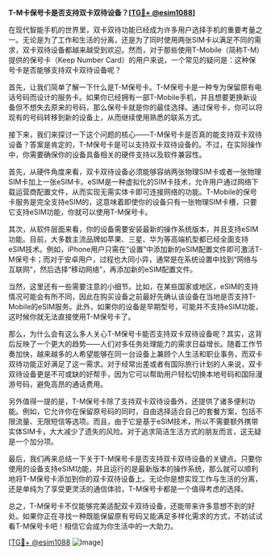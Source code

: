 **T-M卡保号卡是否支持双卡双待设备？[[TG💪+ @esim1088](https://t.me/s/esim1088)]**

在现代智能手机的世界里，双卡双待功能已经成为许多用户选择手机的重要考量之一。无论是为了工作和生活的分离，还是为了同时使用两张SIM卡以满足不同的需求，双卡双待设备都越来越受到欢迎。然而，对于那些使用T-Mobile（简称T-M）提供的保号卡（Keep Number Card）的用户来说，一个常见的疑问是：这种保号卡是否能够支持双卡双待设备呢？

首先，让我们简单了解一下什么是T-M保号卡。T-M保号卡是一种专为保留原有电话号码而设计的服务卡。如果你已经拥有一部T-Mobile手机，并且想要更换新设备但不想失去原来的号码，那么保号卡就是你的最佳选择。通过保号卡，你可以将现有的号码转移到新的设备上，从而继续使用熟悉的联系方式。

接下来，我们来探讨一下这个问题的核心——T-M保号卡是否真的能支持双卡双待设备？答案是肯定的，T-M保号卡是可以支持双卡双待设备的。不过，在实际操作中，你需要确保你的设备具备相关的硬件支持以及软件兼容性。

首先，从硬件角度来看，双卡双待设备必须能够容纳两张物理SIM卡或者一张物理SIM卡加上一张eSIM卡。eSIM是一种虚拟化的SIM卡技术，允许用户通过网络下载运营商配置文件，从而实现无需实体卡即可连接网络的功能。T-Mobile的保号卡服务是完全支持eSIM的，这意味着即使你的设备只有一张物理SIM卡槽，只要它支持eSIM功能，你就可以使用T-M保号卡。

其次，从软件层面来看，你的设备需要安装最新的操作系统版本，并且支持eSIM功能。目前，大多数主流品牌如苹果、三星、华为等高端机型都已经全面支持eSIM技术。例如，iPhone用户只需在“设置”中添加新的eSIM配置文件即可激活T-M保号卡；而对于安卓用户，过程也大同小异，通常是在系统设置中找到“网络与互联网”，然后选择“移动网络”，再添加新的eSIM配置文件。

当然，这里还有一些需要注意的小细节。比如，在某些国家或地区，eSIM的支持情况可能会有所不同，因此在购买设备之前最好先确认该设备在当地是否支持T-Mobile的eSIM服务。此外，如果你的设备是早期型号，可能并不支持eSIM功能，这时候你就无法直接使用T-M保号卡了。

那么，为什么会有这么多人关心T-M保号卡能否支持双卡双待设备呢？其实，这背后反映了一个更大的趋势——人们对多任务处理能力的需求日益增长。随着工作节奏加快，越来越多的人希望能够在同一台设备上兼顾个人生活和职业事务，而双卡双待功能正好满足了这一需求。对于经常出差或者有国际旅行计划的人来说，双卡双待设备更是不可或缺的好帮手，因为它可以帮助用户轻松切换本地号码和国际漫游号码，避免高昂的通话费用。

另外值得一提的是，T-M保号卡除了支持双卡双待设备外，还提供了诸多便利功能。例如，它允许你在保留原号码的同时，自由选择适合自己的套餐方案，包括不限流量、无限短信等选项。而且，由于它是基于eSIM技术，所以不需要额外携带实体SIM卡，大大减少了遗失的风险。对于追求简洁生活方式的朋友而言，这无疑是一个加分项。

最后，我们再来总结一下关于T-M保号卡是否支持双卡双待设备的关键点。只要你使用的设备支持eSIM功能，并且运行的是最新版本的操作系统，那么就可以顺利地将T-M保号卡添加到你的双卡双待设备上。无论你是想实现工作与生活的分离，还是单纯为了享受更灵活的通信体验，T-M保号卡都是一个值得考虑的选择。

总之，T-M保号卡不仅能够完美适配双卡双待设备，还能带来许多意想不到的好处。如果你正在寻找一种既能保留原有号码又能满足多样化需求的方式，不妨试试看T-M保号卡吧！相信它会成为你生活中的一大助力。

[[TG💪+ @esim1088](https://t.me/s/esim1088) ![Image](https://i.postimg.cc/4NQfJmqS/Snipaste-2025-05-13-00-14-12.png)]